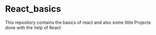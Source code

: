 # React_basics
This repository contains the basics of react and also some little Projects done with the help of React
